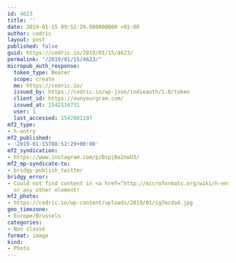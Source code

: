 ```yaml
---
id: 4623
title: ''
date: 2019-01-15 09:52:29.000000000 +01:00
author: cedric
layout: post
published: false
guid: https://cedric.io/2019/01/15/4623/
permalink: "/2019/01/15/4623/"
micropub_auth_response:
  token_type: Bearer
  scope: create
  me: https://cedric.io/
  issued_by: https://cedric.io/wp-json/indieauth/1.0/token
  client_id: https://ownyourgram.com/
  issued_at: 1542116731
  user: 1
  last_accessed: 1547601197
mf2_type:
- h-entry
mf2_published:
- '2019-01-15T08:52:29+00:00'
mf2_syndication:
- https://www.instagram.com/p/BspjBa2nwU3/
mf2_mp-syndicate-to:
- bridgy-publish_twitter
bridgy_error:
- Could not find content in <a href="http://microformats.org/wiki/h-entry">h-entry</a>
  or any other element!
mf2_photo:
- https://cedric.io/wp-content/uploads/2019/01/ig7mcda4.jpg
geo_timezone:
- Europe/Brussels
categories:
- Non classé
format: image
kind:
- Photo
---
```

